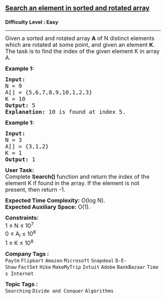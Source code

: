 <h2><a href="https://practice.geeksforgeeks.org/problems/search-in-a-rotated-array0959/1?category=">Search an element in sorted and rotated array</a></h2><h3>Difficulty Level : Easy</h3><hr><div class="problems_problem_content__Xm_eO"><p><span style="font-size:18px">Given a sorted and rotated array <strong>A </strong>of N distinct elements which are rotated at some point, and given an element <strong>K</strong>. The task is to find the index of the given element K in array A.</span></p>

<p><span style="font-size:18px"><strong>Example 1:</strong></span></p>

<pre><span style="font-size:18px"><strong>Input:
</strong>N = 9
A[] = {5,6,7,8,9,10,1,2,3}
K = 10
<strong>Output: </strong>5<strong>
Explanation: </strong>10 is found at index 5.</span>
</pre>

<p><span style="font-size:18px"><strong>Example 1:</strong></span></p>

<pre><span style="font-size:18px"><strong>Input:
</strong>N = 3
A[] = {3,1,2}
K = 1
<strong>Output: </strong>1</span></pre>

<p><span style="font-size:18px"><strong>User Task:</strong><br>
Complete <strong>Search()&nbsp;</strong>function and return&nbsp;the index of the element K if found in the array.&nbsp;If the element is not present, then return -1.</span></p>

<p><span style="font-size:18px"><strong>Expected Time Complexity:</strong>&nbsp;O(log N).<br>
<strong>Expected Auxiliary Space:</strong>&nbsp;O(1).</span></p>

<p><span style="font-size:18px"><strong>Constraints:</strong><br>
1 ≤ N ≤ 10<sup>7</sup><br>
0 ≤ A<sub>i</sub> ≤ 10<sup>8</sup><br>
1 ≤ K ≤ 10<sup>8</sup></span></p>
</div><p><span style=font-size:18px><strong>Company Tags : </strong><br><code>Paytm</code>&nbsp;<code>Flipkart</code>&nbsp;<code>Amazon</code>&nbsp;<code>Microsoft</code>&nbsp;<code>Snapdeal</code>&nbsp;<code>D-E-Shaw</code>&nbsp;<code>FactSet</code>&nbsp;<code>Hike</code>&nbsp;<code>MakeMyTrip</code>&nbsp;<code>Intuit</code>&nbsp;<code>Adobe</code>&nbsp;<code>BankBazaar</code>&nbsp;<code>Times Internet</code>&nbsp;<br><p><span style=font-size:18px><strong>Topic Tags : </strong><br><code>Searching</code>&nbsp;<code>Divide and Conquer</code>&nbsp;<code>Algorithms</code>&nbsp;